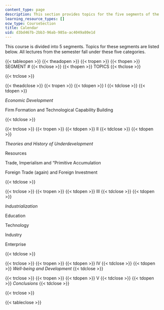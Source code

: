 ```yaml
---
content_type: page
description: This section provides topics for the five segments of the course.
learning_resource_types: []
ocw_type: CourseSection
title: Calendar
uid: d3bd467b-2bb3-96ab-985a-ac4049a80e1d
---
```


This course is divided into 5 segments. Topics for these segments are listed below. All lectures from the semester fall under these five categories.

{{< tableopen >}}
{{< theadopen >}}
{{< tropen >}}
{{< thopen >}}
SEGMENT #
{{< thclose >}}
{{< thopen >}}
TOPICS
{{< thclose >}}

{{< trclose >}}

{{< theadclose >}}
{{< tropen >}}
{{< tdopen >}}
I
{{< tdclose >}}
{{< tdopen >}}


_Economic Development_

Firm Formation and Technological Capability Building


{{< tdclose >}}

{{< trclose >}}
{{< tropen >}}
{{< tdopen >}}
II
{{< tdclose >}}
{{< tdopen >}}


_Theories and History of Underdevelopment_

Resources

Trade, Imperialism and “Primitive Accumulation

Foreign Trade (again) and Foreign Investment


{{< tdclose >}}

{{< trclose >}}
{{< tropen >}}
{{< tdopen >}}
III
{{< tdclose >}}
{{< tdopen >}}


_Industrialization_

Education

Technology

Industry

Enterprise


{{< tdclose >}}

{{< trclose >}}
{{< tropen >}}
{{< tdopen >}}
IV
{{< tdclose >}}
{{< tdopen >}}
_Well-being and Development_
{{< tdclose >}}

{{< trclose >}}
{{< tropen >}}
{{< tdopen >}}
V
{{< tdclose >}}
{{< tdopen >}}
_Conclusions_
{{< tdclose >}}

{{< trclose >}}

{{< tableclose >}}